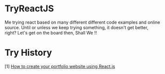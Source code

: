 # TryReactJS
Me trying react based on many different different code examples and online source. Until or unless we keep trying something, it doesn't get better, right? Let's get on the board then, Shall We !!


# Try History

[1] [How to create your portfolio website using React.js](https://www.freecodecamp.org/news/portfolio-app-using-react-618814e35843/)